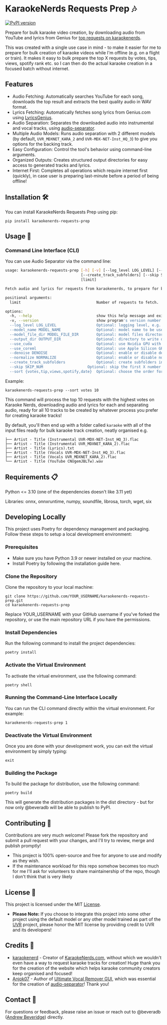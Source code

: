 # KaraokeNerds Requests Prep 🎶

[![PyPI version](https://badge.fury.io/py/karaokenerds-requests-prep.svg)](https://badge.fury.io/py/karaokenerds-requests-prep)

Prepare for bulk karaoke video creation, by downloading audio from YouTube and lyrics from Genius for [top requests on karaokenerds](https://karaokenerds.com/Request/?sort=votes).

This was created with a single use case in mind - to make it easier for me to prepare for bulk creation of karaoke videos while I'm offline (e.g. on a flight or train).
It makes it easy to bulk prepare the top X requests by votes, tips, views, spotify rank etc. so I can then do the actual karaoke creation in a focused batch without internet.

## Features

- Audio Fetching: Automatically searches YouTube for each song, downloads the top result and extracts the best quality audio in WAV format.
- Lyrics Fetching: Automatically fetches song lyrics from Genius.com using [LyricsGenius](https://github.com/johnwmillr/LyricsGenius).
- Audio Separation: Separates the downloaded audio into instrumental and vocal tracks, using [audio-separator](https://github.com/karaokenerds/python-audio-separator/).
- Multiple Audio Models: Runs audio separation with 2 different models (by default, `UVR_MDXNET_KARA_2` and `UVR-MDX-NET-Inst_HQ_3`) to give you options for the backing track.
- Easy Configuration: Control the tool's behavior using command-line arguments.
- Organized Outputs: Creates structured output directories for easy access to generated tracks and lyrics.
- Internet First: Completes all operations which require internet first (quickly), in case user is preparing last-minute before a period of being offline!

## Installation 🛠️

You can install KaraokeNerds Requests Prep using pip:

`pip install karaokenerds-requests-prep`


## Usage 🚀

### Command Line Interface (CLI)

You can use Audio Separator via the command line:

```sh
usage: karaokenerds-requests-prep [-h] [-v] [--log_level LOG_LEVEL] [--model_name MODEL_NAME] [--model_file_dir MODEL_FILE_DIR] [--output_dir OUTPUT_DIR] [--use_cuda] [--use_coreml] [--denoise DENOISE] [--normalize NORMALIZE]
                                  [--create_track_subfolders] [--skip SKIP_NUM] [--sort {votes,tip,views,spotify,date}]
                                  [limit]

Fetch audio and lyrics for requests from karaokenerds, to prepare for bulk karaoke video creation.

positional arguments:
  limit                                  Number of requests to fetch.

options:
  -h, --help                             show this help message and exit
  -v, --version                          show program's version number and exit
  --log_level LOG_LEVEL                  Optional: logging level, e.g. info, debug, warning (default: info). Example: --log_level=debug
  --model_name MODEL_NAME                Optional: model name to be used for separation (default: UVR_MDXNET_KARA_2). Example: --model_name=UVR-MDX-NET-Inst_HQ_3
  --model_file_dir MODEL_FILE_DIR        Optional: model files directory (default: /tmp/audio-separator-models/). Example: --model_file_dir=/app/models
  --output_dir OUTPUT_DIR                Optional: directory to write output files (default: <current dir>/karaoke). Example: --output_dir=/app/karaoke
  --use_cuda                             Optional: use Nvidia GPU with CUDA for separation (default: False). Example: --use_cuda=true
  --use_coreml                           Optional: use Apple Silicon GPU with CoreML for separation (default: False). Example: --use_coreml=true
  --denoise DENOISE                      Optional: enable or disable denoising during separation (default: True). Example: --denoise=False
  --normalize NORMALIZE                  Optional: enable or disable normalization during separation (default: True). Example: --normalize=False
  --create_track_subfolders              Optional: create subfolders in the output folder for each track (default: False). Example: --create_track_subfolders=true
  --skip SKIP_NUM                    Optional: skip the first X number of results. Example: --skip=10
  --sort {votes,tip,views,spotify,date}  Optional: choose the order for the sort parameter (default: votes). Valid options: votes, tip, views, spotify, date
  ```

  Example:

```
karaokenerds-requests-prep --sort votes 10
```

This command will process the top 10 requests with the highest votes on Karaoke Nerds, downloading audio and lyrics for each and separating audio, ready for all 10 tracks to be created by whatever process you prefer for creating karaoke tracks!

By default, you'll then end up with a folder called `karaoke` with all of the input files ready for bulk karaoke track creation, neatly organised e.g.

```
├── Artist - Title (Instrumental UVR-MDX-NET-Inst_HQ_3).flac
├── Artist - Title (Instrumental UVR_MDXNET_KARA_2).flac
├── Artist - Title (Lyrics).txt
├── Artist - Title (Vocals UVR-MDX-NET-Inst_HQ_3).flac
├── Artist - Title (Vocals UVR_MDXNET_KARA_2).flac
└── Artist - Title (YouTube CNUgemJBLTw).wav
```

## Requirements 📋

Python <= 3.10 (one of the dependencies doesn't like 3.11 yet)

Libraries: onnx, onnxruntime, numpy, soundfile, librosa, torch, wget, six

## Developing Locally

This project uses Poetry for dependency management and packaging. Follow these steps to setup a local development environment:

### Prerequisites

- Make sure you have Python 3.9 or newer installed on your machine.
- Install Poetry by following the installation guide here.

### Clone the Repository

Clone the repository to your local machine:

```
git clone https://github.com/YOUR_USERNAME/karaokenerds-requests-prep.git
cd karaokenerds-requests-prep
```

Replace YOUR_USERNAME with your GitHub username if you've forked the repository, or use the main repository URL if you have the permissions.

### Install Dependencies

Run the following command to install the project dependencies:

```
poetry install
```

### Activate the Virtual Environment

To activate the virtual environment, use the following command:

```
poetry shell
```

### Running the Command-Line Interface Locally

You can run the CLI command directly within the virtual environment. For example:

```
karaokenerds-requests-prep 1
```

### Deactivate the Virtual Environment

Once you are done with your development work, you can exit the virtual environment by simply typing:

```
exit
```

### Building the Package

To build the package for distribution, use the following command:

```
poetry build
```

This will generate the distribution packages in the dist directory - but for now only @beveradb will be able to publish to PyPI.

## Contributing 🤝

Contributions are very much welcome! Please fork the repository and submit a pull request with your changes, and I'll try to review, merge and publish promptly!

- This project is 100% open-source and free for anyone to use and modify as they wish. 
- If the maintenance workload for this repo somehow becomes too much for me I'll ask for volunteers to share maintainership of the repo, though I don't think that is very likely

## License 📄

This project is licensed under the MIT [License](LICENSE).

- **Please Note:** If you choose to integrate this project into some other project using the default model or any other model trained as part of the [UVR](https://github.com/Anjok07/ultimatevocalremovergui) project, please honor the MIT license by providing credit to UVR and its developers!

## Credits 🙏

- [karaokenerd](https://github.com/karaokenerd) - Creator of [KaraokeNerds.com](https://karaokenerds.com/), without which we wouldn't even have a way to request karaoke tracks for creation! Huge thank you for the creation of the website which helps karaoke community creators keep organised and focused!
- [Anjok07](https://github.com/Anjok07) - Author of [Ultimate Vocal Remover GUI](https://github.com/Anjok07/ultimatevocalremovergui), which was essential for the creation of [audio-separator](https://github.com/karaokenerds/python-audio-separator/)! Thank you!

## Contact 💌

For questions or feedback, please raise an issue or reach out to @beveradb ([Andrew Beveridge](mailto:andrew@beveridge.uk)) directly.
